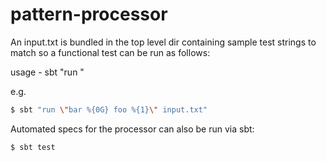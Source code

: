 # pattern-processor
An input.txt is bundled in the top level dir containing sample test strings to match so a functional test can be run as follows:

usage - sbt "run <pattern>  <newline-delimited-text-file>"

e.g.

```bash
$ sbt "run \"bar %{0G} foo %{1}\" input.txt"
```

Automated specs for the processor can also be run via sbt:

```bash
$ sbt test
```


